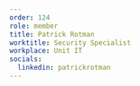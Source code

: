 ```yaml
---
order: 124
role: member
title: Patrick Rotman
worktitle: Security Specialist
workplace: Unit IT
socials:
  linkedin: patrickrotman
---
```

